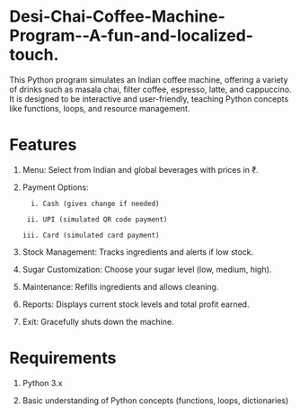 # Desi-Chai-Coffee-Machine-Program--A-fun-and-localized-touch.
This Python program simulates an Indian coffee machine, offering a variety of drinks such as masala chai, filter coffee, espresso, latte, and cappuccino. It is designed to be interactive and user-friendly, teaching Python concepts like functions, loops, and resource management.

# Features
1. Menu: Select from Indian and global beverages with prices in ₹.

2. Payment Options:

         i. Cash (gives change if needed)
   
        ii. UPI (simulated QR code payment)
  
       iii. Card (simulated card payment)
 
3. Stock Management: Tracks ingredients and alerts if low stock.

4. Sugar Customization: Choose your sugar level (low, medium, high).

5. Maintenance: Refills ingredients and allows cleaning.

6. Reports: Displays current stock levels and total profit earned.

7. Exit: Gracefully shuts down the machine.

# Requirements
1.  Python 3.x

2.  Basic understanding of Python concepts (functions, loops, dictionaries)
